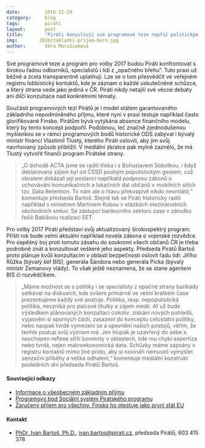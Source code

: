 ```yaml
---
date:         2016-12-29
category:     blog
tags:         piráti
layout:       post
title:        "Piráti konzultují své programové teze napříč politickým spektrem" 
img:        2016/zakladni-prijem-bern.jpg
author:       Věra Marušiaková
---
```


Své programové teze a program pro volby 2017 budou Piráti konfrontovat s širokou řadou odborníků, specialistů i lidí z „opačného břehu“. Tuto praxi už běžně a zcela transparentně uplatňují. Lze se o tom přesvědčit ve veřejném registru lobbistický kontaktů, kde je záznam o každé uskutečněné schůzce, a který strana vede jako jediná v ČR. Piráti nikdy netajili své věcné debaty ani dílčí konzultace nad konkrétními tématy.

Součástí programových tezí Pirátů je i model státem garantovaného základního nepodmíněného příjmu, které nyní v praxi testuje například často glorifikované Finsko. Pirátům bývá vytýkána absence finančního modelu, který by tento koncept podpořil. Podobnou, leč značně zjednodušenou myšlenkou se v rámci programových bodů historické ODS zabýval i bývalý ministr financí Vlastimil Tlustý, kterého Piráti oslovili, aby jim svůj navrhovaný způsob přiblížil. V mediální zkratce pak mylně zaznělo, že má Tlustý vytvořit finančí program Pirátské strany.

> „O dohodě ACTA jsme se radili třeba i s Bohuslavem Sobotkou, i když deklarovaný zájem byl od ČSSD pouhým populistickým gestem, což obratem dokázali její poslanci napříkald podporou zákonů o uchovávání komunikačních a lokačních dat občanů v mobilních sítích tzv. Data Retention. To nám ale o hlavu překvapivě nikdo neomlátil,“ komentuje předseda Bartoš.
Stejně tak se Piráti historicky radili například s ministrem Martinem Kubou v otázkách mezinárodních obchodních smluv. Se zástupci bankovního sektoru zase v zárodku řešili Babišovu realizaci EET.

Pro volby 2017 Piráti představí svůj aktualizovaný širokospektrý program. Příští rok bude velmi aktuální například novela zákona o vojenské rozvědce. Pro úspěšný boj proti tomuto zásahu do soukromí všech občanů ČR je třeba podrobně znát a konzultovat veškeré jeho aspekty. Předseda Pirátů Bartoš proto plánuje kvůli konzultacím v oblasti bezpečnosti oslovit řadu lidí: Jiřího Růžka (bývalý šéf BIS), generála Šándora nebo generála Picka (bývalý ministr Zemanovy vlády). To však ještě neznamená, že se stane agentem BIS či rozvědčíkem.

> „Máme možnost se s politiky i se specialisty z opačné strany barikády setkávat na diskusích, kde ovšem primárně ve velmi krátkém čase prezentujeme každý své postoje. Politika, resp. nepopulistická politika, nevzniká pro palcové titulky a zájem medií. Ať už bude výsledkem plánovaných konzultací cokoliv: získání nových pohledů, vyjasnění si sporných částí, zasazení do konceptu celostátní politiky, nebo naopak tvrdé vymezení se a upevnění našich postojů, věřím, že tenhle postup svůj význam má. Jen hlupák je uzavřený do sebe a neschopen reflexe střílí bonmoty v oblastech, kde mu chybí expertiza nebo tvrdá, nejen makroekonomická data. Schůzky máme zapsány v registru kontaktů mimo jiné proto, aby si novináři nemuseli vymýšlet senzační příběhy a veliká odhalení,“ komentuje mediální konstrukt posledních dní předseda Pirátů Bartoš.

#### Související odkazy

* [Informace o všeobecném základním příjmu](https://www.pirati.cz/rp/program/prac/psoc/vzp)
* [Programový bod Sociální systém Pirátského programu](https://www.pirati.cz/program/socialni_system)
* [Zaručený příjem pro všechny. Finsko ho otestuje jako první stát EU](http://zpravy.idnes.cz/zaruceny-prijem-pro-vsechny-finsko-d6a-/zahranicni.aspx?c=A160826_062000_zahranicni_pas)

#### Kontakt

* [PhDr. Ivan Bartoš, Ph.D.](https://www.pirati.cz/lide/ivan_bartos), [ivan.bartos@pirati.cz](mailto:ivan.bartos@pirati.cz), předseda Pirátů, 603 415 378

